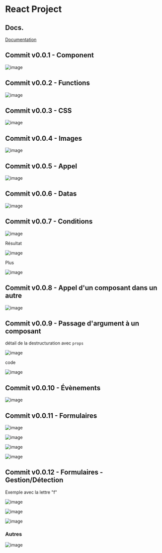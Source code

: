 # React Project

## Docs.

[Documentation](https://fr.reactjs.org/docs/)

## Commit v0.0.1 - Component

![image](_img_readme/001.png)


## Commit v0.0.2 - Functions

![image](_img_readme/002.png)


## Commit v0.0.3 - CSS

![image](_img_readme/003.png)

## Commit v0.0.4 - Images

![image](_img_readme/004.png)

## Commit v0.0.5 - Appel

![image](_img_readme/005.png)

## Commit v0.0.6 - Datas

![image](_img_readme/006.png)

## Commit v0.0.7 - Conditions

![image](_img_readme/007.png)

Résultat

![image](_img_readme/008.png)

Plus

![image](_img_readme/009.png)

## Commit v0.0.8 - Appel d'un composant dans un autre

![image](_img_readme/010.png)

## Commit v0.0.9 - Passage d'argument à un composant

détail de la destructuration avec `props`

![image](_img_readme/011.png)

code 

![image](_img_readme/012.png)

## Commit v0.0.10 - Évènements

![image](_img_readme/013.png)

## Commit v0.0.11 - Formulaires

![image](_img_readme/014.png)

![image](_img_readme/015.png)

![image](_img_readme/016.png)

![image](_img_readme/017.png)

## Commit v0.0.12 - Formulaires - Gestion/Détection

Exemple avec la lettre "f"

![image](_img_readme/019.png)

![image](_img_readme/020.png)

![image](_img_readme/021.png)

### Autres

![image](_img_readme/022.png)